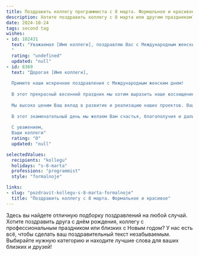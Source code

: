 ```yaml
---
title: Поздравить коллегу программиста с 8 марта. Формальное и красивое
description: Хотите поздравить коллегу с 8 марта или другим праздником? Наш ИИ создаст незабываемое поздравление, а вы обязательно выделитесь среди других.  
date: 2024-10-24
tags: second tag
wishes:
- id: 102431
  text: "Уважаемая [Имя коллеги], поздравляю Вас с Международным женским днём 8 Марта! Желаю Вам в этот весенний день вдохновения, успехов в работе и реализации всех профессиональных планов. Пусть Ваша жизнь будет наполнена радостью, теплом и гармонией.  С праздником!
  "
  rating: "undefined"
  updated: "null"
- id: 8369
  text: "Дорогая [Имя коллеги],
  
  Примите наши искренние поздравления с Международным женским днем!
  
  В этот прекрасный весенний праздник мы хотим выразить наше восхищение Вашими профессиональными достижениями в непростой сфере программирования. Ваши блестящие аналитические способности и увлеченность технологиями служат вдохновением для всех нас.
  
  Мы высоко ценим Ваш вклад в развитие и реализацию наших проектов. Ваше умение находить нестандартные решения и любовь к деталям делают Вас незаменимым членом нашей команды.
  
  В этот знаменательный день мы желаем Вам счастья, благополучия и дальнейших успехов в Вашей карьере. Пусть этот праздник принесет Вам яркие впечатления, улыбки и весеннее настроение.
  
  С уважением,
  Ваши коллеги"
  rating: "0"
  updated: "null"

selectedValues:
  recipients: "kollegu"
  holidays: "s-8-marta"
  professions: "programmist"
  style: "formalnoje"

links:
- slug: "pozdravit-kollegu-s-8-marta-formalnoje"
  title: "Поздравить коллегу с 8 марта. Формальное и красивое"
---
```


Здесь вы найдете отличную подборку поздравлений на любой случай. 
Хотите поздравить друга с днём рождения, коллегу с профессиональным праздником или близких с Новым годом? У нас есть всё, чтобы сделать ваш поздравительный текст незабываемым. Выбирайте нужную категорию и находите лучшие слова для ваших близких и друзей!
